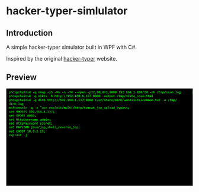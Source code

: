 # hacker-typer-simlulator

## Introduction

A simple hacker-typer simulator built in WPF with C#.

Inspired by the original [hacker-typer](https://hackertyper.net/) website.

## Preview

![](picture/software_preview.png)
